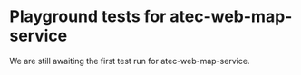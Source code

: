 # Playground tests for atec-web-map-service
We are still awaiting the first test run for atec-web-map-service.
